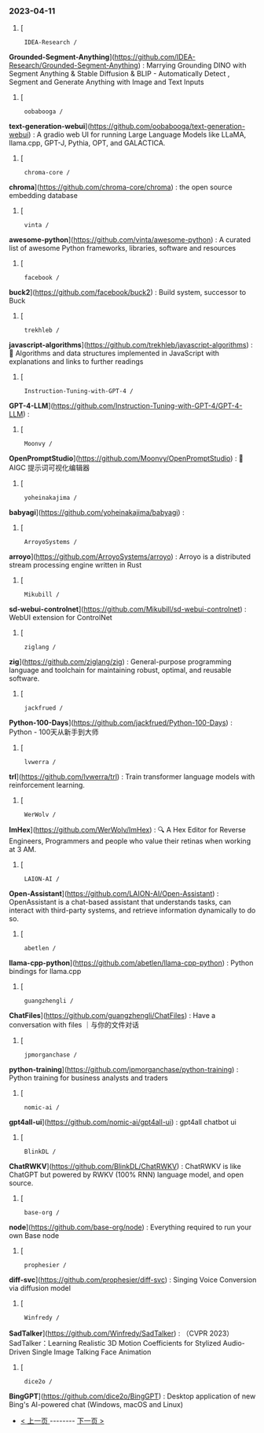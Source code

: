 ### 2023-04-11 
1. [
    

        IDEA-Research /
**Grounded-Segment-Anything**](https://github.com/IDEA-Research/Grounded-Segment-Anything) : Marrying Grounding DINO with Segment Anything & Stable Diffusion & BLIP - Automatically Detect , Segment and Generate Anything with Image and Text Inputs
1. [
    

        oobabooga /
**text-generation-webui**](https://github.com/oobabooga/text-generation-webui) : A gradio web UI for running Large Language Models like LLaMA, llama.cpp, GPT-J, Pythia, OPT, and GALACTICA.
1. [
    

        chroma-core /
**chroma**](https://github.com/chroma-core/chroma) : the open source embedding database
1. [
    

        vinta /
**awesome-python**](https://github.com/vinta/awesome-python) : A curated list of awesome Python frameworks, libraries, software and resources
1. [
    

        facebook /
**buck2**](https://github.com/facebook/buck2) : Build system, successor to Buck
1. [
    

        trekhleb /
**javascript-algorithms**](https://github.com/trekhleb/javascript-algorithms) : 📝 Algorithms and data structures implemented in JavaScript with explanations and links to further readings
1. [
    

        Instruction-Tuning-with-GPT-4 /
**GPT-4-LLM**](https://github.com/Instruction-Tuning-with-GPT-4/GPT-4-LLM) : 
1. [
    

        Moonvy /
**OpenPromptStudio**](https://github.com/Moonvy/OpenPromptStudio) : 🥣 AIGC 提示词可视化编辑器
1. [
    

        yoheinakajima /
**babyagi**](https://github.com/yoheinakajima/babyagi) : 
1. [
    

        ArroyoSystems /
**arroyo**](https://github.com/ArroyoSystems/arroyo) : Arroyo is a distributed stream processing engine written in Rust
1. [
    

        Mikubill /
**sd-webui-controlnet**](https://github.com/Mikubill/sd-webui-controlnet) : WebUI extension for ControlNet
1. [
    

        ziglang /
**zig**](https://github.com/ziglang/zig) : General-purpose programming language and toolchain for maintaining robust, optimal, and reusable software.
1. [
    

        jackfrued /
**Python-100-Days**](https://github.com/jackfrued/Python-100-Days) : Python - 100天从新手到大师
1. [
    

        lvwerra /
**trl**](https://github.com/lvwerra/trl) : Train transformer language models with reinforcement learning.
1. [
    

        WerWolv /
**ImHex**](https://github.com/WerWolv/ImHex) : 🔍 A Hex Editor for Reverse Engineers, Programmers and people who value their retinas when working at 3 AM.
1. [
    

        LAION-AI /
**Open-Assistant**](https://github.com/LAION-AI/Open-Assistant) : OpenAssistant is a chat-based assistant that understands tasks, can interact with third-party systems, and retrieve information dynamically to do so.
1. [
    

        abetlen /
**llama-cpp-python**](https://github.com/abetlen/llama-cpp-python) : Python bindings for llama.cpp
1. [
    

        guangzhengli /
**ChatFiles**](https://github.com/guangzhengli/ChatFiles) : Have a conversation with files ｜与你的文件对话
1. [
    

        jpmorganchase /
**python-training**](https://github.com/jpmorganchase/python-training) : Python training for business analysts and traders
1. [
    

        nomic-ai /
**gpt4all-ui**](https://github.com/nomic-ai/gpt4all-ui) : gpt4all chatbot ui
1. [
    

        BlinkDL /
**ChatRWKV**](https://github.com/BlinkDL/ChatRWKV) : ChatRWKV is like ChatGPT but powered by RWKV (100% RNN) language model, and open source.
1. [
    

        base-org /
**node**](https://github.com/base-org/node) : Everything required to run your own Base node
1. [
    

        prophesier /
**diff-svc**](https://github.com/prophesier/diff-svc) : Singing Voice Conversion via diffusion model
1. [
    

        Winfredy /
**SadTalker**](https://github.com/Winfredy/SadTalker) : （CVPR 2023）SadTalker：Learning Realistic 3D Motion Coefficients for Stylized Audio-Driven Single Image Talking Face Animation
1. [
    

        dice2o /
**BingGPT**](https://github.com/dice2o/BingGPT) : Desktop application of new Bing's AI-powered chat (Windows, macOS and Linux) 

- [ < 上一页 ](https://github.com/able8/github-trending-daily-record/blob/master/2023-04-10.md) -------- [ 下一页 > ](https://github.com/able8/github-trending-daily-record/blob/master/2023-04-12.md)